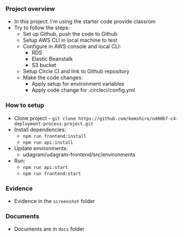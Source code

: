 ### Project overview

- In this project. I'm using the starter code provide classrom
- Try to follow the steps:
  - Set up Github, push the code to Github
  - Setup AWS CLI in local machine to test
  - Configure in AWS console and local CLI: 
    - RDS
    - Elastic Beanstalk
    - S3 bucket
  - Setup Circle CI and link to Github repository
  - Make the code changes:
    - Apply setup for environment variables
    - Apply code change for .circleci/config.yml

### How to setup

- Clone project - `git clone https://github.com/kemshiro/nd0067-c4-deployment-process-project.git`
- Install dependencies:
  - `npm run frontend:install`
  - `npm run api:install`
- Update environments:
  - udagram/udagram-frontend/src/environments
- Run:
  - `npm run api:start`
  - `npm run frontend:start`

### Evidence
- Evidence in the `screenshot` folder

### Documents

- Documents are in `docs` folder